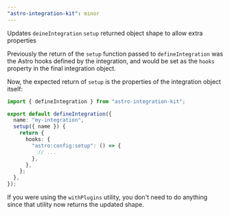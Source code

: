 ```yaml
---
"astro-integration-kit": minor
---
```


Updates `deineIntegration` `setup` returned object shape to allow extra properties

Previously the return of the `setup` function passed to `defineIntegration` was the Astro hooks defined by the integration, and would be set as the `hooks` property in the final integration object.

Now, the expected return of `setup` is the properties of the integration object itself:

```ts title="my-integration.ts" ins={7,11}
import { defineIntegration } from "astro-integration-kit";

export default defineIntegration({
  name: "my-integration",
  setup({ name }) {
    return {
      hooks: {
        "astro:config:setup": () => {
          // ...
        },
      },
    };
  },
});
```

If you were using the `withPlugins` utility, you don't need to do anything since that utility now returns the updated shape.

